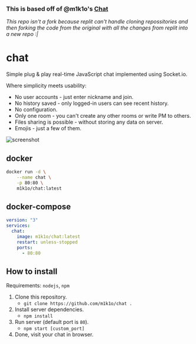 ### This is based off of @m1k1o's [Chat](https://github.com/m1k1o/chat/)
_This repo isn't a fork because replit can't handle cloning repossitories and then forking the code from the original with all the changes from replit into a new repo :|_
# chat
Simple plug & play real-time JavaScript chat implemented using Socket.io.

Where simplicity meets usability:

* No user accounts - just enter nickname and join.
* No history saved - only logged-in users can see recent history.
* No configuration.
* Only one room - you can't create any other rooms or write PM to others.
* Files sharing is possible - without storing any data on server.
* Emojis - just a few of them.

![screenshot](https://raw.githubusercontent.com/m1k1o/chat/master/screenshot.png)

## docker

```sh
docker run -d \
	--name chat \
	-p 80:80 \
	m1k1o/chat:latest
```

## docker-compose

```yml
version: "3"
services:
  chat:
    image: m1k1o/chat:latest
    restart: unless-stopped
    ports:
      - 80:80
 ```

## How to install

Requirements: `nodejs`, `npm`

1. Clone this repository.
	- `git clone https://github.com/m1k1o/chat .`
2. Install server dependencies.
	- `npm install`
3. Run server (default port is `80`).
	- `npm start [custom_port]`
4. Done, visit your chat in browser.
